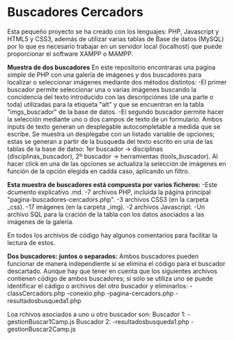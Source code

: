 # Buscadores Cercadors

Esta pequeño proyecto se ha creado con los lenguajes: PHP, Javascript y HTML5 y CSS3, además de utilizar varias tablas de Base de datos (MySQL) por lo que es necesario trabajar en un servidor local (localhost) que puede proporcionar el software XAMPP o MAMPP.

**Muestra de dos buscadores**
En este repositorio encontraras una pagina simple de PHP con una galería de imágenes y dos buscadores para localizar o seleccionar imágenes mediante dos métodos distintos:
-El primer buscador permite seleccionar una o varias imágenes buscando la concidencía del texto introducido con las descripciónes (de una parte o toda) utilizadas para la etiqueta "alt" y que se encuentran en la tabla "imgs_buscador" de la base de datos.
-El segundo buscador permite hacer la selección mediante uno o dos campos de texto de un formulario. Ambos inputs de texto generan un desplegable autocompletable a medida que se escribe. Se muestra  un desplegabe con un listado variable de opciones; estas se generan a partir de la busqueda del texto escrito en una de las tablas de la base de datso: 1er buscador -> disciplinas (disciplinas_buscador), 2º buscador -> herramientas (tools_buscador). Al hacer click en una de las opciones se actualiza la selección de imágenes en función de la opción elegida en cadda caso, aplicando un filtro. 

**Esta muestra de buscadores está compuesta por varios ficheros:**
  -Este dcumento explicativo .md.
  -7 archivos PHP, incluida la página principal "pagina-buscadores-cercadors.php".
  -3 archivos CSS3 (en la carpeta _css).
  -17 imágenes (en la carpeta _img).
  -2 archivos Javascript.
  -Un archivo SQL para la cración de la tabla con los datos asociados a las imágenes de la galería.

En todos los archivos de código hay algunos comentarios para facilitar la lectura de estos.

**Dos buscadores: juntos o separados:**
Ambos buscadores pueden funcionar de manera independiente si se elimina el código para el buscador descartado. Aunque hay que tener en cuenta que los siguientes archivos contienen código de ambos buscadores; si sólo se utiliza uno se puede identificar el cádigo o archivos del otro buscador y eliminarlos:
  -classCercadors.php
  -conexio.php
  -pagina-cercadors.php
  -resultadosbusqueda1.php

Loa rchivos asociados a uno u otro buscador son:
  Buscador 1:
    -gestionBuscar1Camp.js
  Buscador 2:
    -resultadosbusqueda1.php
    -gestionBuscar2Camp.js


